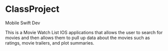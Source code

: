 # ClassProject
Mobile Swift Dev 

This is a Movie Watch List IOS applications that allows the user to search for movies and then allows them to pull up data about the movies such as ratings, movie trailers, and plot summaries.

